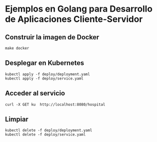 # Ejemplos en Golang para Desarrollo de Aplicaciones Cliente-Servidor

## Construir la imagen de Docker

```console
make docker
```

## Desplegar en Kubernetes

```console
kubectl apply -f deploy/deployment.yaml
kubectl apply -f deploy/service.yaml
```

## Acceder al servicio

```console
curl -X GET ku  http://localhost:8080/hospital
```

## Limpiar

```console
kubectl delete -f deploy/deployment.yaml
kubectl delete -f deploy/service.yaml
```
